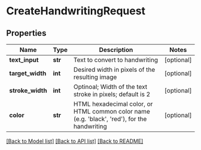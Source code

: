 # CreateHandwritingRequest

## Properties
Name | Type | Description | Notes
------------ | ------------- | ------------- | -------------
**text_input** | **str** | Text to convert to handwriting | [optional] 
**target_width** | **int** | Desired width in pixels of the resulting image | [optional] 
**stroke_width** | **int** | Optinoal; Width of the text stroke in pixels; default is 2 | [optional] 
**color** | **str** | HTML hexadecimal color, or HTML common color name (e.g. &#39;black&#39;, &#39;red&#39;), for the handwriting | [optional] 

[[Back to Model list]](../README.md#documentation-for-models) [[Back to API list]](../README.md#documentation-for-api-endpoints) [[Back to README]](../README.md)


